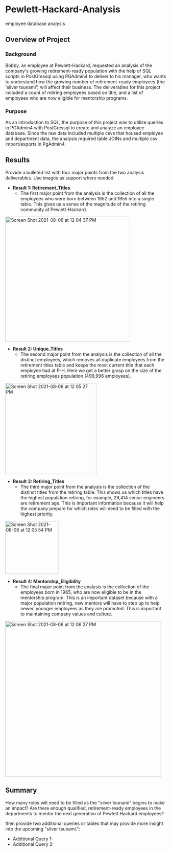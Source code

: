 # Pewlett-Hackard-Analysis
employee database analysis

## Overview of Project

### Background
Bobby, an employee at Pewlett-Hackard, requested an analysis of the company's growing retirement-ready population with the help of SQL scripts in PostGressql using PGAdmin4 to deliver to his manager, who wants to understand how the growing number of retirement-ready employees (the 'silver tsunami') will affect their business. The deliverables for this project included a count of retiring employees based on title, and a list of employees who are now eligible for mentorship programs. 

### Purpose
As an introduction to SQL, the purpose of this project was to utilize queries in PGAdmin4 with PostGressql to create and analyze an employee database. Since the raw data included multiple csvs that housed employee and department data, the analysis required table JOINs and multiple csv import/exports in PgAdmin4. 


## Results
Provide a bulleted list with four major points from the two analysis deliverables. Use images as support where needed.

* **Result 1: Retirement_Titles**
  - The first major point from the analysis is the collection of all the employees who were born between 1952 and 1955 into a single table. This gives us a sense of the magnitude of the retiring community at Pewlett-Hackard. 
<img width="391" alt="Screen Shot 2021-08-06 at 12 04 37 PM" src="https://user-images.githubusercontent.com/85946042/128547082-de3586f5-12f4-41cf-a6d6-ccb6831501bc.png">

* **Result 2: Unique_Titles**
  - The second major point from the analysis is the collection of all the distinct employees, which removes all duplicate employees from the retirement titles table and keeps the most current title that each employee had at P-H. Here we get a better grasp on the size of the retiring employees population (499,996 employees). 
<img width="285" alt="Screen Shot 2021-08-06 at 12 05 27 PM" src="https://user-images.githubusercontent.com/85946042/128547091-40d5262d-7276-41c7-a141-e3ebab18dc49.png">

* **Result 3: Retiring_Titles**
  - The third major point from the analysis is the collection of the distinct titles from the retiring table. This shows us which titles have the highest population retiring, for example, 29,414 senior engineers are retirement age. This is important information because it will help the company prepare for which roles will need to be filled with the highest priority. 
<img width="166" alt="Screen Shot 2021-08-06 at 12 05 54 PM" src="https://user-images.githubusercontent.com/85946042/128547099-e72674d9-30a3-4f65-9860-b380e94ef72a.png">

* **Result 4: Mentorship_Eligibility**
  - The final major point from the analysis is the collection of the employees born in 1965, who are now eligible to be in the mentorship program. This is an important dataset because with a major population retiring, new mentors will have to step up to help newer, younger employees as they are promoted. This is important to maintaining company values and culture. 
<img width="488" alt="Screen Shot 2021-08-06 at 12 06 27 PM" src="https://user-images.githubusercontent.com/85946042/128547107-617757e2-f63d-426d-8d63-5127c5a67f3f.png">


## Summary
How many roles will need to be filled as the "silver tsunami" begins to make an impact?
Are there enough qualified, retirement-ready employees in the departments to mentor the next generation of Pewlett Hackard employees?

then provide two additional queries or tables that may provide more insight into the upcoming "silver tsunami.":
* Additional Query 1:
* Additional Query 2:
